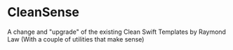 # CleanSense
A change and "upgrade" of the existing Clean Swift Templates by Raymond Law (With a couple of utilities that make sense)
